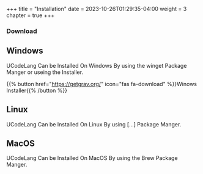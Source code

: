 +++
title = "Installation"
date = 2023-10-26T01:29:35-04:00
weight = 3
chapter = true
+++

### Download

## Windows

UCodeLang Can be Installed On Windows By using 
the winget Package Manger or useing the Installer.


{{% button href="https://getgrav.org/" icon="fas fa-download" %}}Winows Installer{{% /button %}}

## Linux

UCodeLang Can be Installed On Linux By using
[...] Package Manger.


## MacOS

UCodeLang Can be Installed On MacOS By using the Brew Package Manger.